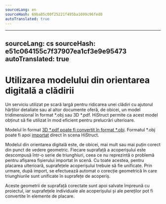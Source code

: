 ```yaml
---
sourceLang: en
sourceHash: 69ba85c00f25221f495ba1699c96fed8
autoTranslated: true
---
```


---
sourceLang: cs
sourceHash: e51c064155c7f37907ea1cf3e9e95473
autoTranslated: true
---

# Utilizarea modelului din orientarea digitală a clădirii

Un serviciu utilizat pe scară largă pentru ridicarea unei clădiri cu ajutorul hărților detaliate sau al altor documente oferă, de obicei, un model tridimensional în format *.obj sau 3D *.pdf. HiStruct permite ca acest model obținut să fie utilizat în mod eficient pentru prelucrări ulterioare.

Modelul în format [3D *.pdf poate fi convertit în format *.obj](convert3dPdfToObj.md). Formatul *.obj poate fi apoi [importat](importObj.md) direct în scena HiStruct.

Modelul din orientarea digitală este, de obicei, mai mult sau mai puțin corect din punct de vedere geometric. Fiecare suprafață a acoperișului este descompusă într-o serie de triunghiuri, ceea ce nu reprezintă o problemă pentru afișarea fișierului importat în scenă. Cu toate acestea, pentru placarea ulterioară, suprafețele acoperișului trebuie să fie unificate. Prin urmare, după import, se efectuează automat o corecție geometrică în care triunghiurile sunt unificate în suprafețe de acoperiș.

Aceste geometrii de suprafață corectate sunt apoi salvate împreună cu proiectul, iar suprafețele individuale ale acoperișului și ale pereților pot fi convertite în elemente de placare.
